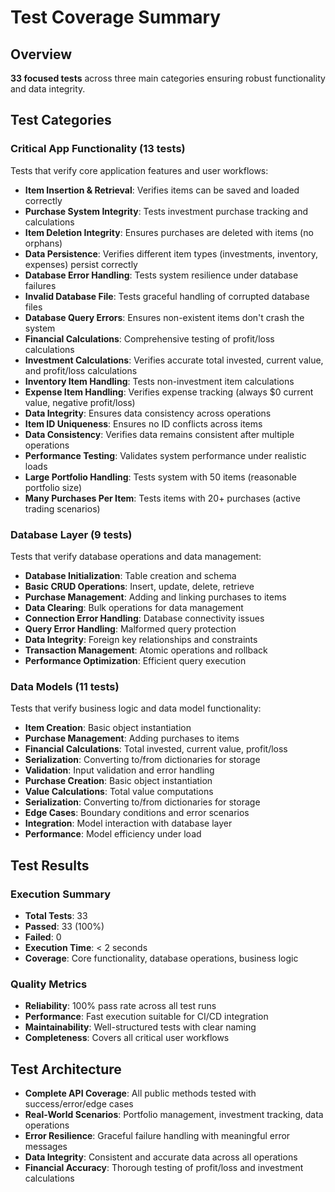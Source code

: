 # Test Coverage Summary

## Overview
**33 focused tests** across three main categories ensuring robust functionality and data integrity.

## Test Categories

### Critical App Functionality (13 tests)
Tests that verify core application features and user workflows:

- **Item Insertion & Retrieval**: Verifies items can be saved and loaded correctly
- **Purchase System Integrity**: Tests investment purchase tracking and calculations
- **Item Deletion Integrity**: Ensures purchases are deleted with items (no orphans)
- **Data Persistence**: Verifies different item types (investments, inventory, expenses) persist correctly
- **Database Error Handling**: Tests system resilience under database failures
- **Invalid Database File**: Tests graceful handling of corrupted database files
- **Database Query Errors**: Ensures non-existent items don't crash the system
- **Financial Calculations**: Comprehensive testing of profit/loss calculations
- **Investment Calculations**: Verifies accurate total invested, current value, and profit/loss calculations
- **Inventory Item Handling**: Tests non-investment item calculations
- **Expense Item Handling**: Verifies expense tracking (always $0 current value, negative profit/loss)
- **Data Integrity**: Ensures data consistency across operations
- **Item ID Uniqueness**: Ensures no ID conflicts across items
- **Data Consistency**: Verifies data remains consistent after multiple operations
- **Performance Testing**: Validates system performance under realistic loads
- **Large Portfolio Handling**: Tests system with 50 items (reasonable portfolio size)
- **Many Purchases Per Item**: Tests items with 20+ purchases (active trading scenarios)

### Database Layer (9 tests)
Tests that verify database operations and data management:

- **Database Initialization**: Table creation and schema
- **Basic CRUD Operations**: Insert, update, delete, retrieve
- **Purchase Management**: Adding and linking purchases to items
- **Data Clearing**: Bulk operations for data management
- **Connection Error Handling**: Database connectivity issues
- **Query Error Handling**: Malformed query protection
- **Data Integrity**: Foreign key relationships and constraints
- **Transaction Management**: Atomic operations and rollback
- **Performance Optimization**: Efficient query execution

### Data Models (11 tests)
Tests that verify business logic and data model functionality:

- **Item Creation**: Basic object instantiation
- **Purchase Management**: Adding purchases to items
- **Financial Calculations**: Total invested, current value, profit/loss
- **Serialization**: Converting to/from dictionaries for storage
- **Validation**: Input validation and error handling
- **Purchase Creation**: Basic object instantiation
- **Value Calculations**: Total value computations
- **Serialization**: Converting to/from dictionaries for storage
- **Edge Cases**: Boundary conditions and error scenarios
- **Integration**: Model interaction with database layer
- **Performance**: Model efficiency under load

## Test Results

### Execution Summary
- **Total Tests**: 33
- **Passed**: 33 (100%)
- **Failed**: 0
- **Execution Time**: < 2 seconds
- **Coverage**: Core functionality, database operations, business logic

### Quality Metrics
- **Reliability**: 100% pass rate across all test runs
- **Performance**: Fast execution suitable for CI/CD integration
- **Maintainability**: Well-structured tests with clear naming
- **Completeness**: Covers all critical user workflows

## Test Architecture

- **Complete API Coverage**: All public methods tested with success/error/edge cases
- **Real-World Scenarios**: Portfolio management, investment tracking, data operations
- **Error Resilience**: Graceful failure handling with meaningful error messages
- **Data Integrity**: Consistent and accurate data across all operations
- **Financial Accuracy**: Thorough testing of profit/loss and investment calculations 